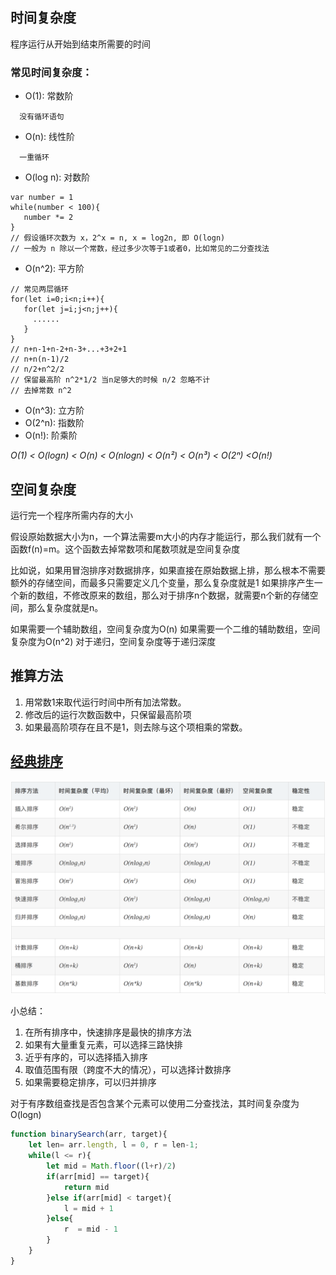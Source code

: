 ## 时间复杂度
程序运行从开始到结束所需要的时间

### 常见时间复杂度：
- O(1): 常数阶 
```
  没有循环语句
 ```
- O(n): 线性阶 
```
  一重循环
 ```
 - O(log n): 对数阶
 ```
 var number = 1
while(number < 100){
    number *= 2
}
// 假设循环次数为 x，2^x = n, x = log2n, 即 O(logn)
// 一般为 n 除以一个常数，经过多少次等于1或者0，比如常见的二分查找法
 ```
 - O(n^2): 平方阶
 ```
// 常见两层循环
for(let i=0;i<n;i++){
    for(let j=i;j<n;j++){
      ......
    }
}
// n+n-1+n-2+n-3+...+3+2+1
// n+n(n-1)/2
// n/2+n^2/2 
// 保留最高阶 n^2*1/2 当n足够大的时候 n/2 忽略不计
// 去掉常数 n^2
 ```
 - O(n^3): 立方阶
 - O(2^n): 指数阶
 - O(n!):  阶乘阶 
 
 *O(1) < O(logn) < O(n) < O(nlogn) < O(n²) < O(n³) < O(2ⁿ) <O(n!)*
 
## 空间复杂度
运行完一个程序所需内存的大小

假设原始数据大小为n，一个算法需要m大小的内存才能运行，那么我们就有一个函数f(n)=m。这个函数去掉常数项和尾数项就是空间复杂度

比如说，如果用冒泡排序对数据排序，如果直接在原始数据上排，那么根本不需要额外的存储空间，而最多只需要定义几个变量，那么复杂度就是1
如果排序产生一个新的数组，不修改原来的数组，那么对于排序n个数据，就需要n个新的存储空间，那么复杂度就是n。

如果需要一个辅助数组，空间复杂度为O(n)
如果需要一个二维的辅助数组，空间复杂度为O(n^2)
对于递归，空间复杂度等于递归深度

## 推算方法
1. 用常数1来取代运行时间中所有加法常数。
2. 修改后的运行次数函数中，只保留最高阶项
3. 如果最高阶项存在且不是1，则去除与这个项相乘的常数。


## [经典排序](https://github.com/chun1hao/MyBlog/blob/master/algorithm/sort.js)

![image](https://github.com/chun1hao/MyBlog/blob/master/algorithm/%E5%A4%8D%E6%9D%82%E5%BA%A6.png)
  
小总结：
1. 在所有排序中，快速排序是最快的排序方法
2. 如果有大量重复元素，可以选择三路快排
3. 近乎有序的，可以选择插入排序
4. 取值范围有限（跨度不大的情况），可以选择计数排序
5. 如果需要稳定排序，可以归并排序

对于有序数组查找是否包含某个元素可以使用二分查找法，其时间复杂度为 O(logn)
```javascript
function binarySearch(arr, target){
    let len= arr.length, l = 0, r = len-1;
    while(l <= r){
        let mid = Math.floor((l+r)/2)
        if(arr[mid] == target){
            return mid
        }else if(arr[mid] < target){
            l = mid + 1
        }else{
            r  = mid - 1
        }
    }
}
```
